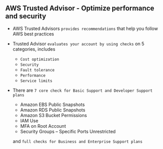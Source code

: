 ## AWS Trusted Advisor - Optimize performance and security

- AWS Trusted Advisors `provides recommendations` that help you follow AWS best practices

- Trusted Advisor `evaluates your account by using checks` on 5 categories, includes

  - `Cost optimization`
  - `Security`
  - `Fault tolerance`
  - `Performance`
  - `Service limits`

- There are `7 core check for Basic Support and Developer Support plans`

  - Amazon EBS Public Snapshots
  - Amazon RDS Public Snapshots
  - Amazon S3 Bucket Permissions
  - IAM Use
  - MFA on Root Account
  - Security Groups – Specific Ports Unrestricted

  and `full checks for Business and Enterprise Support plans`
